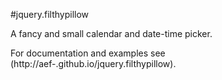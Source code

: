 #jquery.filthypillow

A fancy and small calendar and date-time picker.

For documentation and examples see (http://aef-.github.io/jquery.filthypillow).
